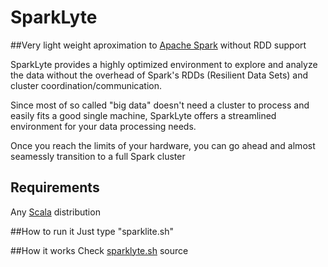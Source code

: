 # SparkLyte
##Very light weight aproximation to [Apache Spark](https://spark.apache.org/) without RDD support

SparkLyte provides a highly optimized environment to explore and analyze the data without the overhead of Spark's RDDs (Resilient Data Sets)  and cluster coordination/communication.

Since most of so called "big data" doesn't need a cluster to process and easily fits a good single machine, SparkLyte offers a streamlined environment for your data processing needs.

Once you reach the limits of your hardware, you can go ahead and almost seamessly transition to a full Spark cluster

## Requirements
Any [Scala](http://wwww.scala-lang.org) distribution 

##How to run it
Just type "sparklite.sh"

##How it works
Check [sparklyte.sh](/sparklyte.sh) source

